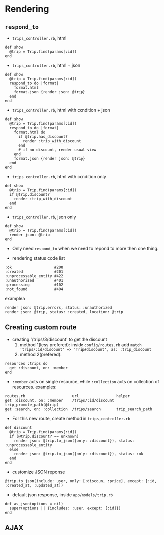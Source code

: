 # Rendering
## `respond_to`
* `trips_controller.rb`, html
```
def show
  @trip = Trip.find(params[:id])
end
```

* `trips_controller.rb`, html + json
```
def show
  @trip = Trip.find(params[:id])
  respond_to do |format|
    format.html
    format.json {render json: @trip}
  end
end
```

* `trips_controller.rb`, html with condition + json
```
def show
  @trip = Trip.find(params[:id])
  respond_to do |format|
    format.html do
      if @trip.has_discount?
        render :trip_with_discount
      end
      # if no discount, render usual view
    end
    format.json {render json: @trip}
  end
end
```

* `trips_controller.rb`, html with condition only
```
def show
  @trip = Trip.find(params[:id])
  if @trip.discount?
    render :trip_with_discount
  end
end
```

* `trips_controller.rb`, json only
```
def show
  @trip = Trip.find(params[:id])
  render json: @trip
end
```

* Only need `respond_to` when we need to repond to more then one thing.

* rendering status code list
```
:ok                   #200
:created              #201
:unprocessable_entity #422
:unauthorized         #401
:processing           #102
:not_found            #404
```
examplea
```
render json: @trip.errors, status: :unauthorized
render json: @trip, status: :created, location: @trip
```

## Creating custom route
* creating '/trips/3/discount' to get the discount
  1. method 1(less prefered): inside `config/routes.rb` add `match 'trips/:id/discount' => 'Trip#discount', as: :trip_discount`
  2. method 2(prefered):
```
resources :trips do
  get :discount, on: :member
end
```
* `:member` acts on single resource, while `:collection` acts on collection of resources. examples:
```
routes.rb                     url                 helper
get :discount, on: :member    /trips/:id/discount trip_promote_path(@trip)
get :search, on: :collection  /trips/search       trip_search_path
```
* For this new route, create method in `trips_controller.rb`
```
def discount
  @trip = Trip.find(params[:id])
  if (@trip.discount? == unknown)
    render json: @trip.to_json({only: :discount}), status: :unprocessable_entity
  else
    render json: @trip.to_json({only: :discount}), status: :ok
  end
end
```
* customize JSON reponse
```
@trip.to_json(include: user, only: [:discoun, :price], except: [:id, :created_at, :updated_at])
```
* default json response, inside `app/models/trip.rb`
```
def as_json(options = nil)
  super(options || {includes: :user, except: [:id]})
end
```

## AJAX

